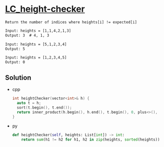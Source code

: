 # [LC_height-checker](https://leetcode.com/problems/height-checker)

```en
Return the number of indices where heights[i] != expected[i]
```

```txt
Input: heights = [1,1,4,2,1,3]
Output: 3  # 4, 1, 3

Input: heights = [5,1,2,3,4]
Output: 5

Input: heights = [1,2,3,4,5]
Output: 0
```

## Solution

* cpp

  ```cpp
  int heightChecker(vector<int>& h) {
    auto t = h;
    sort(t.begin(), t.end());
    return inner_product(h.begin(), h.end(), t.begin(), 0, plus<>(), not_equal_to<>());
  }
  ```

* py

  ```py
  def heightChecker(self, heights: List[int]) -> int:
      return sum(h1 != h2 for h1, h2 in zip(heights, sorted(heights)))
  ```
